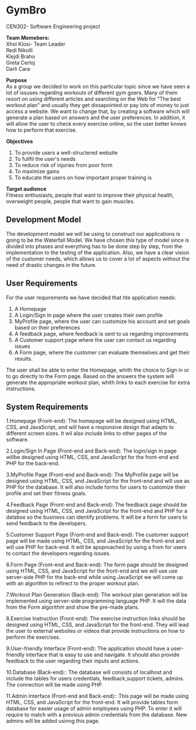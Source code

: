 # GymBro
CEN302- Software Engineering project


**Team Memebers:** </br>
Xhoi Klosi- Team Leader </br>
Redi Nikolli </br>
Klejdi Braho </br>
Greta Cerloj </br>
Darli Cara

**Purpose**</br>
As a group we decided to work on this particular topic since we have seen a lot of issuses regarding workouts of different gym goers. Many of them resort on using different articles and searching on the Web for "The best workout plan" and usually they get dissapointed or pay lots of money to just access a website. We want to change that, by creating a software which will generate a plan based on answers and the user preferences. In addition, it will allow the user to check every exercise online, so the user better knows how to perform that exercise. 

**Objectives**
1. To provide users a well-structered website 
2. To fullfil the user's needs
3. To reduce risk of injuries from poor form
4. To maximize gains
5. To educate the users on how important proper training is

**Target audience**</br>
Fitness enthusiasts, people that want to improve their physical health, overweight people, people that want to gain muscles.


<h2>Development Model</h2>
The development model we will be using to construct our applications is going to be the Waterfall Model. We have chosen this type of model since is divided into phases and everything has to be done step by step, from the implementation to the testing of the application. Also, we have a clear vision of the customer needs, which allows us to cover a lot of aspects without the need of drastic changes in the future.

<h2>User Requirements</h2>
For the user requirements we have decided that hte application needs:

1. A Homepage</br>
2. A Login/Sign In page where the user creates their own profile</br>
3. MyProfile page, where the user can customize his account and set goals based on their preferences</br>
4. A feedback page, where feedback is sent to us regarding improvements</br>
5. A Customer support page where the user can contact us regarding issues</br>
6. A Form page, where the customer can evaluate themselves and get their results.</br>

The user shall be able to enter the Homepage, whith the choice to Sign in or to go directly to the Form page. Based on the answers the system will generate the appropriate workout plan, whith links to each exercise for extra instructions. 


<h2>System Requirements</h2>

1.Homepage (Front-end): The homepage will be designed using HTML, CSS, and JavaScript, and will have a responsive design that adapts to different screen sizes. It wil also include links to other pages of the software.</br>

2.Login/Sign In Page (Front-end and Back-end): The login/sign in page willbe designed using HTML, CSS, and JavaScript for the front-end and  PHP for the back-end.</br>

3.MyProfile Page (Front-end and Back-end): The MyProfile page will be designed using HTML, CSS, and JavaScript for the front-end and will use  as PHP for the database. It will also include forms for users to customize their profile and set their fitness goals.</br>

4.Feedback Page (Front-end and Back-end): The feedback page should be designed using HTML, CSS, and JavaScript for the front-end and PHP for a databse so the business can identify problems. It will be a form for users to send feedback to the developers.</br>

5.Customer Support Page (Front-end and Back-end): The customer support page will be made using HTML, CSS, and JavaScript for the front-end and will use PHP for back-end. It will be apoproached by using a from for users to contact the developers regarding issues.</br>

6.Form Page (Front-end and Back-end): The form page should be designed using HTML, CSS, and JavaScript for the front-end and we will use use server-side PHP for the back-end while using JavaScript we will come up with an algorithm to refirect to the proper workout plan.</br>

7.Workout Plan Generation (Back-end): The workout plan generation will be implemented using server-side programming language PHP. It will the data from the Form algorithm and show the pre-made plans.</br>

8.Exercise Instruction (Front-end): The exercise instruction links should be designed using HTML, CSS, and JavaScript for the front-end. They will lead the user to external websites or videos that provide instructions on how to perform the exercises.</br>

9.User-friendly Interface (Front-end): The application should have a user-friendly interface that is easy to use and navigate. It should also provide feedback to the user regarding their inputs and actions.</br>

10.Database (Back-end):: The database will consists of localhost and include the tables for users credentials, feedback,support tickets, admins. The connection will be made using PHP.</br>

11.Admin Interface (Front-end and Back-end):: This page will be made using HTML, CSS, and JavaScript for the front-end. It will provide tables form database for easier usage of admin employees using PHP. To enter it will require to match with a previous admin credentials from the database. New admins will be added usinng this page.</br>
